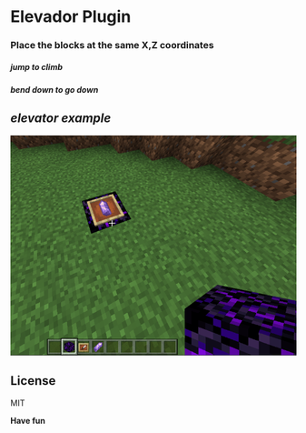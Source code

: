 # Elevador Plugin

### Place the blocks at the same X,Z coordinates

##### jump to climb
##### bend down to go down


## _elevator example_

[![N|Solid](https://raw.githubusercontent.com/salasxd/elevador/main/img.png)](https://nodesource.com/products/nsolid)

## License

MIT

**Have fun**
